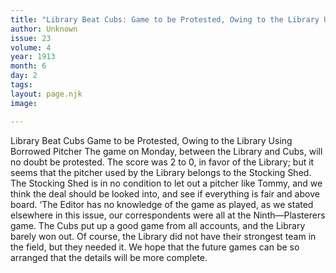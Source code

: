 ```yaml
---
title: "Library Beat Cubs: Game to be Protested, Owing to the Library Using Borrowed Pitcher"
author: Unknown
issue: 23
volume: 4
year: 1913
month: 6
day: 2
tags:
layout: page.njk
image: 

---
```

Library Beat Cubs   Game to be Protested, Owing to the Library Using Borrowed Pitcher   The game on Monday, between the Library and Cubs, will no doubt be protested. The score was 2 to 0, in favor of the Library; but it seems that the pitcher used by the Library belongs to the Stocking Shed. The Stocking Shed is in no condition to let out a pitcher like Tommy, and we think the deal should be looked into, and see if everything is fair and above board. ‘The Editor has no knowledge of the game as played, as we stated elsewhere in this issue, our correspondents were all at the Ninth—Plasterers game.    The Cubs put up a good game from all accounts, and the Library barely won out. Of course, the Library did not have their strongest team in the field, but they needed it. We hope that the future games can be so arranged that the details will be more complete. 


